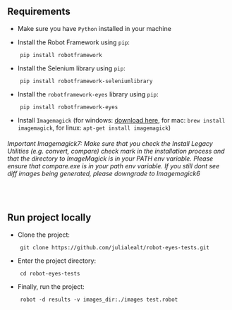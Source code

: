 ## Requirements

- Make sure you have `Python` installed in your machine

- Install the Robot Framework using `pip`: 
```
    pip install robotframework
```

- Install the Selenium library using `pip`: 
```
    pip install robotframework-seleniumlibrary
```  

- Install the `robotframework-eyes` library using `pip`: 
```
    pip install robotframework-eyes
```     

- Install `Imagemagick` (for windows: [download here](https://imagemagick.org/script/download.php), for mac: `brew install imagemagick`, for linux: `apt-get install imagemagick`) <br/>

###### Important Imagemagick7: Make sure that you check the _Install Legacy Utilities (e.g. convert, compare)_ check mark in the installation process and that the directory to ImageMagick is in your PATH env variable. Please ensure that compare.exe is in your path env variable. If you still dont see diff images being generated, please downgrade to Imagemagick6 

</br>

## Run project locally

- Clone the project:
```
    git clone https://github.com/julialealt/robot-eyes-tests.git
```

- Enter the project directory:
```
    cd robot-eyes-tests
```

- Finally, run the project:
```
    robot -d results -v images_dir:./images test.robot
```     
